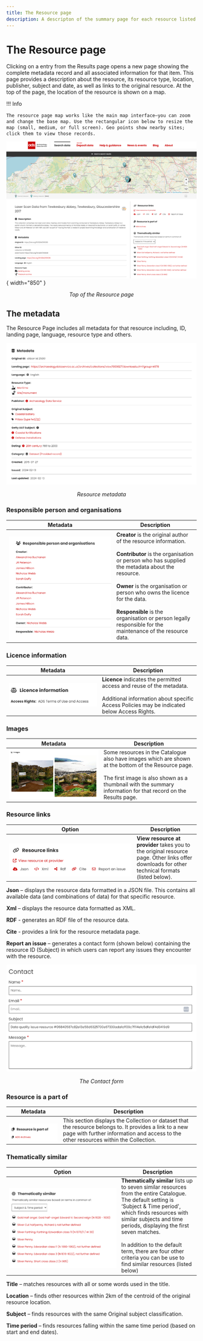 ```yaml
---
title: The Resource page
description: A descripton of the summary page for each resource listed.
---
```


# The Resource page

Clicking on a entry from the Results page opens a new page showing the complete metadata record and all associated information for that item. This page provides a description about the resource, its resource type, location, publisher, subject and date, as well as links to the original resource. At the top of the page, the location of the resource is shown on a map.

!!! Info

    The resource page map works like the main map interface—you can zoom and change the base map. Use the rectangular icon below to resize the map (small, medium, or full screen). Geo points show nearby sites; click them to view those records.

![Top part of Catalogue Resource page](../assets/32-Resource_top.png){ width="850" }
<p align="center"><I>Top of the Resource page</I></p>

##  The metadata

The Resource Page includes all metadata for that resource including, ID, landing page, language, resource type and others.

![Resource metadata for resource Mønt](../assets/37-Resource_metadata.png)
<p align="center"><I>Resource metadata</I></P>

### Responsible person and organisations
| Metadata | Description |
| ----------- | ----------- |
|&nbsp;&nbsp;&nbsp;&nbsp;&nbsp;&nbsp;&nbsp;&nbsp;&nbsp;&nbsp;&nbsp;&nbsp;&nbsp;&nbsp;&nbsp;&nbsp;&nbsp;&nbsp;&nbsp;&nbsp;&nbsp;&nbsp;&nbsp;&nbsp;&nbsp;&nbsp;&nbsp;&nbsp;&nbsp;&nbsp;&nbsp;&nbsp;&nbsp;&nbsp;&nbsp;&nbsp;&nbsp;&nbsp;&nbsp;&nbsp;&nbsp;&nbsp;&nbsp;&nbsp;&nbsp;&nbsp;&nbsp;&nbsp; ![Resource licence](../assets/38-Resource-licence.png) | **Creator** is the original author of the resource information. <BR><BR> **Contributor** is the organisation or person who has supplied the metadata about the resource.  <BR><BR> **Owner** is the organisation or person who owns the licence for the data.  <BR><BR> **Responsible** is the organisation or person legally responsible for the maintenance of the resource data.|
 
### Licence information

| Metadata | Description |
| ----------- | ----------- |
|![Resource licence](../assets/38a-Resource-licence.png) | **Licence** indicates the permitted access and reuse of the metadata.<BR><BR> Additional information about specific Access Policies may be indicated below Access Rights.|

### Images

| Metadata | Description |
| ----------- | ----------- |
| ![Thumbnail images shown for a resource](../assets/39-Resource_thumbnails.png) | Some resources in the Catalogue also have images which are shown at the bottom of the Resource page.  <BR><BR>The first image is also shown as a thumbnail with the summary information for that record on the Results page.|

### Resource links

| Option | Description |
| ----------- | ----------- |
|&nbsp;&nbsp;&nbsp;&nbsp;&nbsp;&nbsp;&nbsp;&nbsp;&nbsp;&nbsp;&nbsp;&nbsp;&nbsp;&nbsp;&nbsp;&nbsp;&nbsp;&nbsp;&nbsp;&nbsp;&nbsp;&nbsp;&nbsp;&nbsp;&nbsp;&nbsp;&nbsp;&nbsp;&nbsp;&nbsp;&nbsp;&nbsp;&nbsp;&nbsp;&nbsp;&nbsp;&nbsp;&nbsp;&nbsp;&nbsp;&nbsp;&nbsp;&nbsp;&nbsp;&nbsp;&nbsp;&nbsp;&nbsp;&nbsp;&nbsp;&nbsp;&nbsp;&nbsp;&nbsp;&nbsp;&nbsp;&nbsp;&nbsp;&nbsp;&nbsp;&nbsp;&nbsp;&nbsp;&nbsp;&nbsp;&nbsp;&nbsp; ![Screenshot of Resource links options](../assets/40-Resource_links.png) | **View resource at provider** takes you to the original resource page. Other links offer downloads for other technical formats (listed below).|

**Json** – displays the resource data formatted in a JSON file. This contains all available data (and combinations of data) for that specific resource.

**Xml** – displays the resource data formatted as XML.

**RDF** - generates an RDF file of the resource data.

**Cite** - provides a link for the resource metadata page.

**Report an issue** – generates a contact form (shown below) containing the resource ID (Subject) in which users can report any issues they encounter with the resource.

 ![Contact details for this resource](../assets/41-Resource_contact.png)
<p align="center"><I>The Contact form</I></P>

### Resource is a part of

| Metadata | Description |
| ----------- | ----------- |
| &nbsp;&nbsp;&nbsp;&nbsp;&nbsp;&nbsp;&nbsp;&nbsp;&nbsp;&nbsp;&nbsp;&nbsp;&nbsp;&nbsp;&nbsp;&nbsp;![The Collection or dataset that the resource belongs to](../assets/42-Resource_is_part_of.png) | This section displays the Collection or dataset that the resource belongs to. It provides a link to a new page with further information and access to the other resources within the Collection. |

### Thematically similar

| Option | Description |
| ----------- | ----------- |
|&nbsp;&nbsp;&nbsp;&nbsp;&nbsp;&nbsp;&nbsp;&nbsp;&nbsp;&nbsp;&nbsp;&nbsp;&nbsp;&nbsp;&nbsp;&nbsp;&nbsp;&nbsp;&nbsp;&nbsp;&nbsp;&nbsp;&nbsp;&nbsp;&nbsp;&nbsp;&nbsp;&nbsp;&nbsp;&nbsp;&nbsp;&nbsp;&nbsp;&nbsp;&nbsp;&nbsp;&nbsp;&nbsp;&nbsp;&nbsp;&nbsp;&nbsp;&nbsp;&nbsp;&nbsp;&nbsp;&nbsp;&nbsp;&nbsp;&nbsp;&nbsp;&nbsp;&nbsp;&nbsp;&nbsp;&nbsp;&nbsp;&nbsp;&nbsp;&nbsp;&nbsp;&nbsp;&nbsp;&nbsp;![List of 7 thematically similar resources](../assets/44-Resource_thematically_similar.png) |**Thematically similar** lists up to seven similar resources from the entire Catalogue. The default setting is ‘Subject & Time period', which finds resources with similar subjects and time periods, displaying the first seven matches.<BR><BR>In addition to the default term, there are four other criteria you can be use to find similar resources (listed below)|

**Title** – matches resources with all or some words used in the title.

**Location** – finds other resources within 2km of the centroid of the original resource location.

**Subject** – finds resources with the same Original subject classification.

**Time period** – finds resources falling within the same time period (based on start and end dates).
